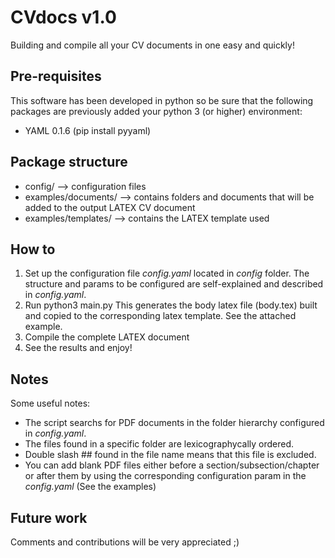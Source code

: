 # **CVdocs v1.0**
Building and compile all your CV documents in one easy and quickly!

Pre-requisites
--------------
This software has been developed in python so be sure that the following packages are previously added your python 3 (or higher) environment:
- YAML 0.1.6 (pip install pyyaml)

Package structure
-----------------
- config/ --> configuration files 
- examples/documents/ --> contains folders and documents that will be added to the output LATEX CV document
- examples/templates/ --> contains the LATEX template used 

How to
------
1. Set up the configuration file _config.yaml_ located in _config_ folder. The structure and params to be configured are self-explained and described in _config.yaml_.
2. Run python3 main.py This generates the body latex file (body.tex) built and copied to the corresponding latex template. See the attached example.
3. Compile the complete LATEX document
4. See the results and enjoy!

Notes
-----
Some useful notes:
- The script searchs for PDF documents in the folder hierarchy configured in _config.yaml_.
- The files found in a specific folder are lexicographycally ordered.
- Double slash ## found in the file name means that this file is excluded.
- You can add blank PDF files either before a section/subsection/chapter or after them by using the corresponding configuration param in the _config.yaml_ (See the examples)

Future work
-----------
Comments and contributions will be very appreciated ;)






